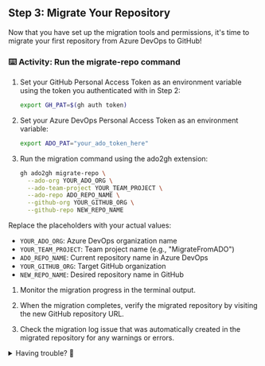 ## Step 3: Migrate Your Repository

Now that you have set up the migration tools and permissions, it's time to migrate your first repository from Azure DevOps to GitHub!

### ⌨️ Activity: Run the migrate-repo command

1. Set your GitHub Personal Access Token as an environment variable using the token you authenticated with in Step 2:

   ```bash
   export GH_PAT=$(gh auth token)
   ```

1. Set your Azure DevOps Personal Access Token as an environment variable:

   ```bash
   export ADO_PAT="your_ado_token_here"
   ```

1. Run the migration command using the ado2gh extension:

   ```bash
   gh ado2gh migrate-repo \
     --ado-org YOUR_ADO_ORG \
     --ado-team-project YOUR_TEAM_PROJECT \
     --ado-repo ADO_REPO_NAME \
     --github-org YOUR_GITHUB_ORG \
     --github-repo NEW_REPO_NAME
   ```

  Replace the placeholders with your actual values:
   - `YOUR_ADO_ORG`: Azure DevOps organization name
   - `YOUR_TEAM_PROJECT`: Team project name (e.g., "MigrateFromADO")
   - `ADO_REPO_NAME`: Current repository name in Azure DevOps
   - `YOUR_GITHUB_ORG`: Target GitHub organization
   - `NEW_REPO_NAME`: Desired repository name in GitHub

1. Monitor the migration progress in the terminal output.

1. When the migration completes, verify the migrated repository by visiting the new GitHub repository URL.

1. Check the migration log issue that was automatically created in the migrated repository for any warnings or errors.

<details>
<summary>Having trouble? 🤷</summary><br/>

- Make sure both your ADO_PAT and GH_PAT environment variables are set correctly
- Verify you have the migrator role in your GitHub organization
- Check that the Azure DevOps repository exists and you have access to it
- If migration fails, check the error message and migration logs for details
- You can cancel a migration using `gh ado2gh abort-migration --migration-id MIGRATION-ID`
- Repository names must be unique in the target GitHub organization

</details>
